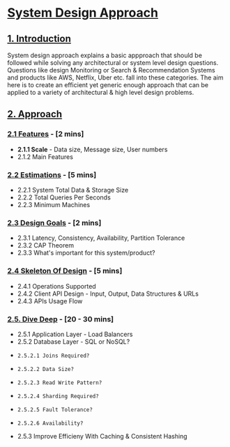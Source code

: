 # [System Design Approach](https://github.com/shivam-maharshi/sys-designs/edit/master/sda)

## [1. Introduction](https://github.com/shivam-maharshi/sys-designs/edit/master/sda)
System design approach explains a basic appproach that should be followed while solving any architectural or system level design questions. Questions like design Monitoring or Search & Recommendation Systems and products like AWS, Netflix, Uber etc. fall into these categories. The aim here is to create an efficient yet generic enough approach that can be applied to a variety of architectural & high level design problems.

## [2. Approach](https://github.com/shivam-maharshi/sys-designs/edit/master/sda)

### [2.1 Features](https://github.com/shivam-maharshi/sys-designs/edit/master/sda) - [2 mins]
* **2.1.1 Scale** - Data size, Message size, User numbers
* 2.1.2 Main Features

### [2.2 Estimations](https://github.com/shivam-maharshi/sys-designs/edit/master/sda) - [5 mins]
* 2.2.1 System Total Data & Storage Size
* 2.2.2 Total Queries Per Seconds
* 2.2.3 Minimum Machines

### [2.3 Design Goals](https://github.com/shivam-maharshi/sys-designs/edit/master/sda) - [2 mins]
* 2.3.1 Latency, Consistency, Availability, Partition Tolerance
* 2.3.2 CAP Theorem
* 2.3.3 What's important for this system/product?

### [2.4 Skeleton Of Design](https://github.com/shivam-maharshi/sys-designs/edit/master/sda) - [5 mins]
* 2.4.1 Operations Supported
* 2.4.2 Client API Design - Input, Output, Data Structures & URLs
* 2.4.3 APIs Usage Flow

### [2.5. Dive Deep](https://github.com/shivam-maharshi/sys-designs/edit/master/sda) - [20 - 30 mins]
* 2.5.1 Application Layer - Load Balancers
* 2.5.2 Database Layer - SQL or NoSQL?
*     2.5.2.1 Joins Required?
*     2.5.2.2 Data Size?
*     2.5.2.3 Read Write Pattern?
*     2.5.2.4 Sharding Required?
*     2.5.2.5 Fault Tolerance?
*     2.5.2.6 Availability?
* 2.5.3 Improve Efficieny With Caching & Consistent Hashing
